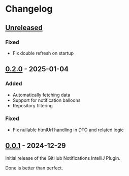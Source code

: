 <!-- Keep a Changelog guide -> https://keepachangelog.com -->

# Changelog

## [Unreleased]

### Fixed
- Fix double refresh on startup

## [0.2.0] - 2025-01-04

### Added

- Automatically fetching data
- Support for notification balloons
- Repository filtering

### Fixed

- Fix nullable htmlUrl handling in DTO and related logic

## [0.0.1] - 2024-12-29

Initial release of the GitHub Notifications IntelliJ Plugin.

Done is better than perfect.

[Unreleased]: https://github.com/naoyukik/intellij-plugin-github-notifications/compare/v0.2.0...HEAD
[0.2.0]: https://github.com/naoyukik/intellij-plugin-github-notifications/compare/v0.0.1...v0.2.0
[0.0.1]: https://github.com/naoyukik/intellij-plugin-github-notifications/commits/v0.0.1
